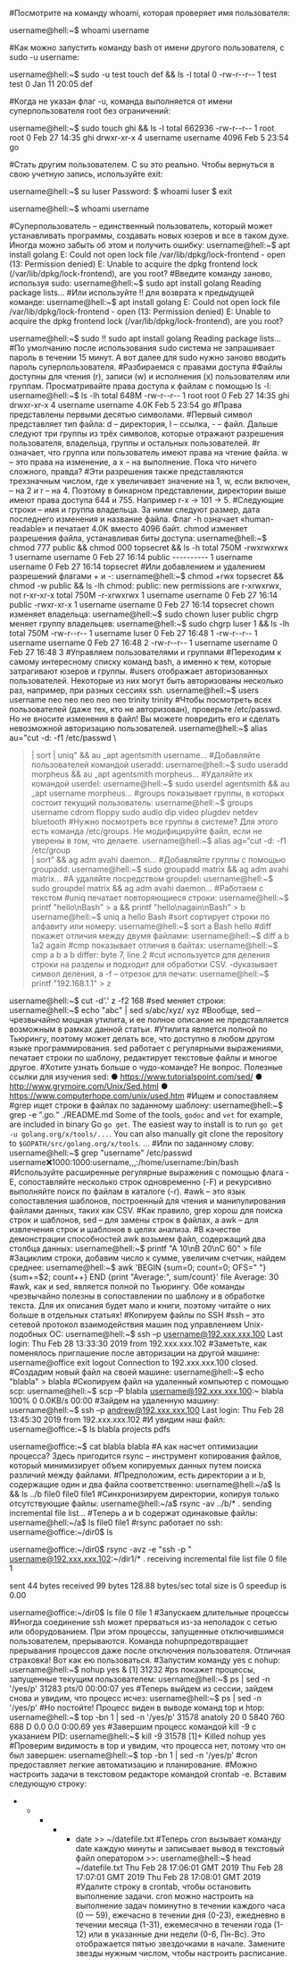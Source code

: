 #Посмотрите на команду whoami, которая проверяет имя пользователя:

username@hell:~$ whoami
username

#Как можно запустить команду bash от имени другого пользователя, с sudo -u username:

username@hell:~$ sudo -u test touch def && ls -l
total 0
-rw-r--r-- 1 test test 0 Jan 11 20:05 def

#Когда не указан флаг -u, команда выполняется от имени суперпользователя root без ограничений:

username@hell:~$ sudo touch ghi && ls -l
total 662936
-rw-r--r-- 1 root      root              0 Feb 27 14:35 ghi
drwxr-xr-x 4 username username      4096 Feb  5 23:54 go

#Стать другим пользователем. С su это реально. Чтобы вернуться в свою учетную запись, используйте exit:

username@hell:~$ su luser
Password:
$ whoami
luser
$ exit
 
username@hell:~$ whoami
username

#Суперпользователь – единственный пользователь, который может устанавливать программы, создавать новых юзеров и все в таком духе. Иногда можно забыть об этом и получить ошибку:
username@hell:~$ apt install golang
E: Could not open lock file /var/lib/dpkg/lock-frontend - open (13: Permission denied)
E: Unable to acquire the dpkg frontend lock (/var/lib/dpkg/lock-frontend), are you root?
#Введите команду заново, используя sudo:
username@hell:~$ sudo apt install golang
Reading package lists...
#Или используйте !! для возврата к предыдущей команде:
username@hell:~$ apt install golang
E: Could not open lock file /var/lib/dpkg/lock-frontend - open (13: Permission denied)
E: Unable to acquire the dpkg frontend lock (/var/lib/dpkg/lock-frontend), are you root?
 
username@hell:~$ sudo !!
sudo apt install golang
Reading package lists...
#По умолчанию после использования sudo система не запрашивает пароль в течении 15 минут. А вот далее для sudo нужно заново вводить пароль суперпользователя.
#Разбираемся с правами доступа
#Файлы доступны для чтения (r), записи (w) и исполнения (x) пользователям или группам. Просматривайте права доступа к файлам с помощью ls -l:
username@hell:~$ ls -lh
total 648M
-rw-r--r-- 1 root      root     	0 Feb 27 14:35 ghi
drwxr-xr-x 4 username username 4.0K Feb  5 23:54 go
#Права представлены первыми десятью символами.
#Первый символ представляет тип файла: d – директория, l – ссылка, - – файл. Дальше следуют три группы из трёх символов, которые отражают разрешения пользователя, владельца, группы и остальных пользователей.
#r означает, что группа или пользователь имеют права на чтение файла. w – это права на изменение, а x – на выполнение. Пока что ничего сложного, правда?
#Эти разрешения также представляются трехзначным числом, где x увеличивает значение на 1, w, если включен, – на 2 и r – на 4. Поэтому в бинарном представлении, директории выше имеют права доступа 644 и 755. Например r-x -> 101 -> 5.
#Следующие строки – имя и группа владельца. За ними следуют размер, дата последнего изменения и название файла. Флаг -h означает «human-readable» и печатает 4.0K вместо 4096 байт.
chmod изменяет разрешения файла, устанавливая биты доступа:
username@hell:~$ chmod 777 public && chmod 000 topsecret && ls -h
total 750M
-rwxrwxrwx 1 username username    0 Feb 27 16:14 public
---------- 1 username username    0 Feb 27 16:14 topsecret
#Или добавлением и удалением разрешений флагами + и -:
username@hell:~$ chmod +rwx topsecret && chmod -w public && ls -lh
chmod: public: new permissions are r-xrwxrwx, not r-xr-xr-x
total 750M
-r-xrwxrwx 1 username username    0 Feb 27 16:14 public
-rwxr-xr-x 1 username username    0 Feb 27 16:14 topsecret
chown изменяет владельца:
username@hell:~$ sudo chown luser public
chgrp меняет группу владельцев:
username@hell:~$ sudo chgrp luser 1 && ls -lh
total 750M
-rw-r--r-- 1 username luser        0 Feb 27 16:48 1
-rw-r--r-- 1 username username    0 Feb 27 16:48 2
-rw-r--r-- 1 username username    0 Feb 27 16:48 3
#Управляем пользователями и группами
#Переходим к самому интересному списку команд bash, а именно к тем, которые затрагивают юзеров и группы.
#users отображает авторизованных пользователей. Некоторые из них могут быть авторизованы несколько раз, например, при разных сессиях ssh.
username@hell:~$ users
username neo neo neo neo neo trinity trinity
#Чтобы посмотреть всех пользователей (даже тех, кто не авторизован), проверьте /etc/passwd. Но не вносите изменения в файл! Вы можете повредить его и сделать невозможной авторизацию пользователей.
username@hell:~$ alias au="cut -d: -f1 /etc/passwd \
> | sort | uniq" && au
_apt
agentsmith
username...
#Добавляйте пользователей командой useradd:
username@hell:~$ sudo useradd morpheus && au
_apt
agentsmith
morpheus...
#Удаляйте их командой userdel:
username@hell:~$ sudo userdel agentsmith && au
_apt
username
morpheus...
#groups показывает группы, в которых состоит текущий пользователь:
username@hell:~$ groups
username cdrom floppy sudo audio dip video plugdev netdev bluetooth
#Нужно посмотреть все группы в системе? Для этого есть команда /etc/groups. Не модифицируйте файл, если не уверены в том, что делаете.
username@hell:~$ alias ag=“cut -d: -f1 /etc/group \
> | sort” && ag
adm
avahi
daemon...
#Добавляйте группы с помощью groupadd:
username@hell:~$ sudo groupadd matrix && ag
adm
avahi
matrix...
#А удаляйте посредством groupdel:
username@hell:~$ sudo groupdel matrix && ag
adm
avahi
daemon...
#Работаем с текстом
#uniq печатает повторяющиеся строки:
username@hell:~$ printf "hello\nBash" > a && printf "hello\nagain\nBash" > b
username@hell:~$ uniq a
hello
Bash
#sort сортирует строки по алфавиту или номеру:
username@hell:~$ sort a
Bash
hello
#diff покажет отличия между двумя файлами:
username@hell:~$ diff a b
1a2
> again
#cmp показывает отличия в байтах:
username@hell:~$ cmp a b
a b differ: byte 7, line 2
#cut используется для деления строки на разделы и подходит для обработки CSV. -dуказывает символ деления, а -f – отрезок для печати:
username@hell:~$ printf "192.168.1.1" > z
 
username@hell:~$ cut -d'.' z -f2
168
#sed меняет строки:
username@hell:~$ echo "abc" | sed s/abc/xyz/
xyz
#Вообще, sed – чрезвычайно мощная утилита, и ее полное описание не представляется возможным в рамках данной статьи.
#Утилита является полной по Тьюрингу, поэтому может делать все, что доступно в любом другом языке программирования. sed работает с регулярными выражениями, печатает строки по шаблону, редактирует текстовые файлы и многое другое.
#Хотите узнать больше о чудо-команде? Не вопрос. Полезные ссылки для изучения sed:
●	https://www.tutorialspoint.com/sed/
●	http://www.grymoire.com/Unix/Sed.html
●	https://www.computerhope.com/unix/used.htm
#Ищем и сопоставляем
#grep ищет строки в файлах по заданному шаблону:
username@hell:~$ grep -e ".*go.*" ./README.md
Some of the tools, `godoc` and `vet` for example, are included in binary Go
`go get`.
The easiest way to install is to run `go get -u golang.org/x/tools/...`. You can
also manually git clone the repository to `$GOPATH/src/golang.org/x/tools`.
...
#Или по заданному слову:
username@hell:~$ grep "username" /etc/passwd
username:x:1000:1000:username,,,:/home/username:/bin/bash
#Используйте расширенные регулярные выражения с помощью флага -E, сопоставляйте несколько строк одновременно (-F) и рекурсивно выполняйте поиск по файлам в каталоге (-r).
#awk – это язык сопоставления шаблонов, построенный для чтения и манипулирования файлами данных, таких как CSV.
#Как правило, grep хорош для поиска строк и шаблонов, sed – для замены строк в файлах, а awk – для извлечения строк и шаблонов в целях анализа.
#В качестве демонстрации способностей awk возьмем файл, содержащий два столбца данных:
username@hell:~$ printf "A 10\nB 20\nC 60" > file
#Зациклим строки, добавим число к сумме, увеличим счетчик, найдем среднее:
username@hell:~$ awk 'BEGIN {sum=0; count=0; OFS=" "} {sum+=$2; count++} END {print "Average:", sum/count}' file
Average: 30
#awk, как и sed, является полной по Тьюрингу. Обе команды чрезвычайно полезны в сопоставлении по шаблону и в обработке текста. Для их описания будет мало и книги, поэтому читайте о них больше в отдельных статьях!
#Копируем файлы по SSH
#ssh – это сетевой протокол взаимодействия машин под управлением Unix-подобных ОС:
username@hell:~$ ssh –p <port> username@192.xxx.xxx.100
Last login: Thu Feb 28 13:33:30 2019 from 192.xxx.xxx.102
#Заметьте, как поменялось приглашение после авторизации на другой машине:
username@office exit
logout
Connection to 192.xxx.xxx.100 closed.
#Создадим новый файл на своей машине:
username@hell:~$ echo "blabla" > blabla
#Скопируем файл на удаленный компьютер с помощью scp:
username@hell:~$ scp –P <port> blabla username@192.xxx.xxx.100:~
blabla                                     	100%    0 	0.0KB/s   00:00
#Зайдем на удаленную машину:
username@hell:~$ ssh –p <port> andrew@192.xxx.xxx.100
Last login: Thu Feb 28 13:45:30 2019 from 192.xxx.xxx.102
#И увидим наш файл:
username@office:~$ ls
blabla  projects  pdfs
 
username@office:~$ cat blabla
blabla
#А как насчет оптимизации процесса? Здесь пригодится rsync – инструмент копирования файлов, который минимизирует объем копируемых данных путем поиска различий между файлами.
#Предположим, есть директории a и b, содержащие один и два файла соответственно:
username@hell:~/a$ ls && ls ../b
file0
file0  file1
#Синхронизируем директории, копируя только отсутствующие файлы:
username@hell:~/a$ rsync -av ../b/* .
sending incremental file list...
#Теперь a и b содержат одинаковые файлы:
username@hell:~/a$ ls
file0 file1
#rsync работает по ssh:
username@office:~/dir0$ ls
 
username@office:~/dir0$ rsync -avz -e "ssh -p <port>" username@192.xxx.xxx.102:~/dir1/* .
receiving incremental file list
file 0
file 1
 
sent 44 bytes  received 99 bytes  128.88 bytes/sec
total size is 0  speedup is 0.00
 
username@office:~/dir0$ ls
file 0  file 1
#Запускаем длительные процессы
#Иногда соединение ssh может прерваться из-за неполадок с сетью или оборудованием. При этом процессы, запущенные отключившимся пользователем, прерываются. Команда nohupпредотвращает прерывания процессов даже после отключения пользователя. Отличная страховка! Вот как ею пользоваться.
#Запустим команду yes с nohup:
username@hell:~$ nohup yes &
[1] 31232
#ps покажет процессы, запущенные текущим пользователем:
username@hell:~$ ps | sed -n '/yes/p'
31283 pts/0    00:00:07 yes
#Теперь выйдем из сессии, зайдем снова и увидим, что процесс исчез:
username@hell:~$ ps | sed -n '/yes/p'
#Но постойте! Процесс виден в выводе команд top и htop:
username@hell:~$ top -bn 1 | sed -n '/yes/p'
31578 anatoly   20   0    5840    760    688 D   0.0  0.0   0:00.69 yes
#Завершим процесс командой kill -9 с указанием PID:
username@hell:~$ kill -9 31578
[1]+  Killed                  nohup yes
#Проверим видимость в top и увидим, что процесса нет, потому что он был завершен:
username@hell:~$ top -bn 1 | sed -n '/yes/p'
#cron предоставляет легкие автоматизацию и планирование.
#Можно настроить задачи в текстовом редакторе командой crontab -e. Вставим следующую строку:
* * * * * date >> ~/datefile.txt
#Теперь cron вызывает команду date каждую минуты и записывает вывод в текстовый файл оператором >>:
username@hell:~$ head ~/datefile.txt
Thu Feb 28 17:06:01 GMT 2019
Thu Feb 28 17:07:01 GMT 2019
Thu Feb 28 17:08:01 GMT 2019
#Удалите строку в crontab, чтобы остановить выполнение задачи. cron можно настроить на выполнение задач поминутно в течении каждого часа (0 — 59), ежечасно в течении дня (0-23), ежедневно в течении месяца (1-31), ежемесячно в течении года (1-12) или в указанные дни недели (0-6, Пн-Вс). Это отображается пятью звездочками в начале. Замените звезды нужным числом, чтобы настроить расписание.
